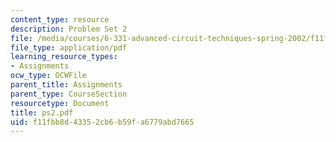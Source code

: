 ```yaml
---
content_type: resource
description: Problem Set 2
file: /media/courses/6-331-advanced-circuit-techniques-spring-2002/f11fbb8d43352cb6b59fa6779abd7665_ps2.pdf
file_type: application/pdf
learning_resource_types:
- Assignments
ocw_type: OCWFile
parent_title: Assignments
parent_type: CourseSection
resourcetype: Document
title: ps2.pdf
uid: f11fbb8d-4335-2cb6-b59f-a6779abd7665
---
```

